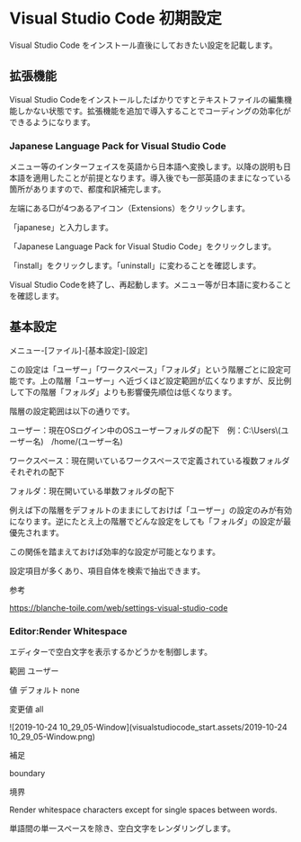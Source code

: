 # Visual Studio Code 初期設定

Visual Studio Code をインストール直後にしておきたい設定を記載します。

## 拡張機能

Visual Studio Codeをインストールしたばかりですとテキストファイルの編集機能しかない状態です。拡張機能を追加で導入することでコーディングの効率化ができるようになります。

### Japanese Language Pack for Visual Studio Code

メニュー等のインターフェイスを英語から日本語へ変換します。以降の説明も日本語を適用したことが前提となります。導入後でも一部英語のままになっている箇所がありますので、都度和訳補完します。

左端にある□が4つあるアイコン（Extensions）をクリックします。

「japanese」と入力します。

「Japanese Language Pack for Visual Studio Code」をクリックします。

「install」をクリックします。「uninstall」に変わることを確認します。

Visual Studio Codeを終了し、再起動します。メニュー等が日本語に変わることを確認します。



## 基本設定

メニュー-[ファイル]-[基本設定]-[設定]

この設定は「ユーザー」「ワークスペース」「フォルダ」という階層ごとに設定可能です。上の階層「ユーザー」へ近づくほど設定範囲が広くなりますが、反比例して下の階層「フォルダ」よりも影響優先順位は低くなります。

階層の設定範囲は以下の通りです。

ユーザー：現在OSログイン中のOSユーザーフォルダの配下　例：C:\Users\\(ユーザー名)　/home/(ユーザー名)

ワークスペース：現在開いているワークスペースで定義されている複数フォルダそれぞれの配下

フォルダ：現在開いている単数フォルダの配下

例えば下の階層をデフォルトのままにしておけば「ユーザー」の設定のみが有効になります。逆にたとえ上の階層でどんな設定をしても「フォルダ」の設定が最優先されます。

この関係を踏まえておけば効率的な設定が可能となります。



設定項目が多くあり、項目自体を検索で抽出できます。

参考

https://blanche-toile.com/web/settings-visual-studio-code

### Editor:Render Whitespace

エディターで空白文字を表示するかどうかを制御します。

範囲 ユーザー

値 デフォルト none

変更値  all

![2019-10-24 10_29_05-Window](visualstudiocode_start.assets/2019-10-24 10_29_05-Window.png)

補足

boundary

境界

Render whitespace characters except for single spaces between words.

単語間の単一スペースを除き、空白文字をレンダリングします。
